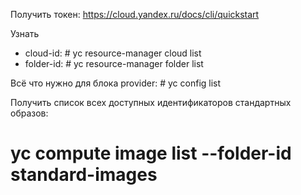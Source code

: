 Получить токен: https://cloud.yandex.ru/docs/cli/quickstart

Узнать 
  - cloud-id:  # yc resource-manager cloud list
  - folder-id: # yc resource-manager folder list

Всё что нужно для блока provider: # yc config list

Получить список всех доступных идентификаторов стандартных образов:
 # yc compute image list --folder-id standard-images
